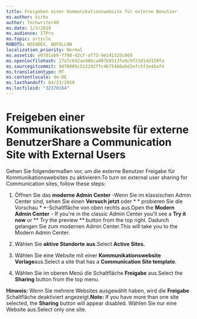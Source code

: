 ```yaml
---
title: Freigeben einer Kommunikationswebsite für externe Benutzer
ms.author: kirks
author: Techwriter40
ms.date: 1/3/2019
ms.audience: ITPro
ms.topic: article
ROBOTS: NOINDEX, NOFOLLOW
localization_priority: Normal
ms.assetid: e0701ab9-7798-42cf-af73-9e14132dc669
ms.openlocfilehash: 17a7c692ae98bca407b9313fa9c9f21014d159fa
ms.sourcegitcommit: 9d78905c512192ffc4675468abd2efc5f2e4baf4
ms.translationtype: MT
ms.contentlocale: de-DE
ms.lasthandoff: 04/23/2019
ms.locfileid: "32370164"
---
```

# <a name="share-a-communication-site-with-external-users"></a><span data-ttu-id="e5268-102">Freigeben einer Kommunikationswebsite für externe Benutzer</span><span class="sxs-lookup"><span data-stu-id="e5268-102">Share a Communication Site with External Users</span></span>

<span data-ttu-id="e5268-103">Gehen Sie folgendermaßen vor, um die externe Benutzer Freigabe für Kommunikationswebsites zu aktivieren:</span><span class="sxs-lookup"><span data-stu-id="e5268-103">To turn on external user sharing for Communication sites, follow these steps:</span></span> 
  
1. <span data-ttu-id="e5268-104">Öffnen Sie das **moderne Admin Center** -Wenn Sie im klassischen Admin Center sind, sehen Sie einen **Versuch jetzt** oder \* \* probieren Sie die Vorschau \* \*-Schaltfläche von oben rechts aus.</span><span class="sxs-lookup"><span data-stu-id="e5268-104">Open the **Modern Admin Center** - If you're in the classic Admin Center you'll see a **Try it now** or \*\* Try the preview \*\* button from the top right.</span></span> <span data-ttu-id="e5268-105">Dadurch gelangen Sie zum modernen Admin Center.</span><span class="sxs-lookup"><span data-stu-id="e5268-105">This will take you to the Modern Admin Center.</span></span> 
  
2. <span data-ttu-id="e5268-106">Wählen Sie **aktive Standorte aus.**</span><span class="sxs-lookup"><span data-stu-id="e5268-106">Select **Active Sites.**</span></span>
  
3. <span data-ttu-id="e5268-107">Wählen Sie eine Website mit einer **Kommunikationswebsite Vorlage**aus.</span><span class="sxs-lookup"><span data-stu-id="e5268-107">Select a site that has a **Communication Site template**.</span></span> 
  
4. <span data-ttu-id="e5268-108">Wählen Sie im oberen Menü die Schaltfläche **Freigabe** aus.</span><span class="sxs-lookup"><span data-stu-id="e5268-108">Select the **Sharing** button from the top menu.</span></span> 
  
 <span data-ttu-id="e5268-109">**Hinweis:** Wenn Sie mehrere Websites ausgewählt haben, wird die **Freigabe** Schaltfläche deaktiviert angezeigt.</span><span class="sxs-lookup"><span data-stu-id="e5268-109">**Note:** If you have more than one site selected, the **Sharing** button will appear disabled.</span></span> <span data-ttu-id="e5268-110">Wählen Sie nur eine Website aus.</span><span class="sxs-lookup"><span data-stu-id="e5268-110">Select only one site.</span></span> 
  

